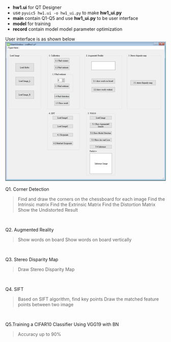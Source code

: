 * **hw1.ui** for QT Designer
* use `pyuic5 hw1.ui -o hw1_ui.py` to make **hw1_ui.py**
* **main** contain Q1-Q5 and use **hw1_ui.py** to be user interface
* **model** for training
* **record** contain model model parameter optimization

User interface is as shown below
<br>
<img src="./UI.png" alt="workflow" width="550" >
<br>

Q1. Corner Detection<br>
>Find and draw the corners on the chessboard for each image
>Find the Intrinsic matrix
>Find the Extrinsic Matrix
>Find the Distortion Matrix
>Show the Undistorted Result
<br>

Q2. Augmented Reality
>Show words on board
>Show words on board vertically
<br>

Q3. Stereo Disparity Map
>Draw Stereo Disparity Map
<br>

Q4. SIFT
>Based on SIFT algorithm, find  key points
>Draw the matched feature points between two image
<br>

Q5.Training a CIFAR10 Classifier Using VGG19 with BN
>Accuracy up to 90%











